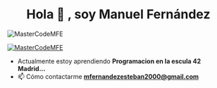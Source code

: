 <h1 align="center">Hola 👋 , soy Manuel Fernández</h1><p align="left"> <img src="https://komarev.com/ghpvc/?username=MasterCodeMFE&label=Profile%20views&color=0e75b6&style=flat" alt="MasterCodeMFE" /> </p>


<p align="left"> <a href="https://github.com/ryo-ma/github-profile-trophy"><img src="https://github-profile-trophy.vercel.app/?username=MasterCodeMFE" alt="MasterCodeMFE" /></a> </p >

- Actualmente estoy aprendiendo **Programacion en la escula 42 Madrid...** 
- 📫 Cómo contactarme **mfernandezesteban2000@gmail.com**

</p>
